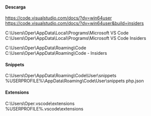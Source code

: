 #### Descarga
https://code.visualstudio.com/docs/?dv=win64user   
https://code.visualstudio.com/docs/?dv=win64user&build=insiders

C:\Users\Oper\AppData\Local\Programs\Microsoft VS Code
C:\Users\Oper\AppData\Local\Programs\Microsoft VS Code Insiders

C:\Users\Oper\AppData\Roaming\Code  
C:\Users\Oper\AppData\Roaming\Code - Insiders

#### Snippets  
C:\Users\Oper\AppData\Roaming\Code\User\snippets
%USERPROFILE%\AppData\Roaming\Code\User\snippets
php.json

#### Extensions
C:\Users\Oper\.vscode\extensions  
%USERPROFILE%\.vscode\extensions

